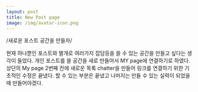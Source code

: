 ```yaml
---
layout: post
title: New Post page 
image: /img/avatar-icon.png
---
```

/새로운 포스트 공간을 만들자/

현재 하나뿐인 포스트와 별개로 여러가지 잡담등을 쓸 수 있는 공간을 만들고 싶다는 생각이 들었다.
개인 포스트를 쓸 공간을 새로 만들어서 MY page에 연결하기로 하였다.
상단의 My page 2번째 칸에 새로운 목록 chatter을 만들어 링크를 연결하기 위한 기초적인 수정은 끝냈다.
할 수 있는 부분은 끝냈고 나머지는 만들 수 있는 실력이 되었을 때 만들어야겠다.
